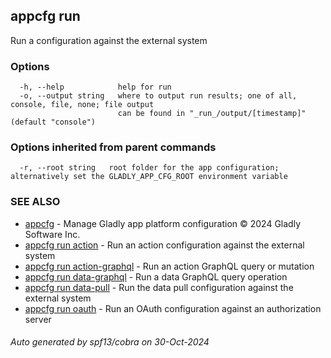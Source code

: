 ## appcfg run

Run a configuration against the external system

### Options

```
  -h, --help            help for run
  -o, --output string   where to output run results; one of all, console, file, none; file output
                        can be found in "_run_/output/[timestamp]" (default "console")
```

### Options inherited from parent commands

```
  -r, --root string   root folder for the app configuration; alternatively set the GLADLY_APP_CFG_ROOT environment variable
```

### SEE ALSO

* [appcfg](appcfg.md)	 - Manage Gladly app platform configuration © 2024 Gladly Software Inc.
* [appcfg run action](appcfg_run_action.md)	 - Run an action configuration against the external system
* [appcfg run action-graphql](appcfg_run_action-graphql.md)	 - Run an action GraphQL query or mutation
* [appcfg run data-graphql](appcfg_run_data-graphql.md)	 - Run a data GraphQL query operation
* [appcfg run data-pull](appcfg_run_data-pull.md)	 - Run the data pull configuration against the external system
* [appcfg run oauth](appcfg_run_oauth.md)	 - Run an OAuth configuration against an authorization server

###### Auto generated by spf13/cobra on 30-Oct-2024
